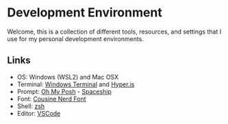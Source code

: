 # Development Environment

Welcome, this is a collection of different tools, resources, and settings that I use for my personal development environments.

## Links

- OS: Windows (WSL2) and Mac OSX
- Terminal: [Windows Terminal](https://apps.microsoft.com/store/detail/windows-terminal/9N0DX20HK701) and [Hyper.is](https://hyper.is)
- Prompt: [Oh My Posh](https://ohmyposh.dev/) - [Spaceship](https://github.com/JanDeDobbeleer/oh-my-posh/blob/main/themes/spaceship.omp.json)
- Font: [Cousine Nerd Font](https://github.com/ryanoasis/nerd-fonts/blob/master/patched-fonts/Cousine/Regular/complete/Cousine%20Regular%20Nerd%20Font%20Complete.ttf)
- Shell: [zsh](https://www.zsh.org)
- Editor: [VSCode](https://code.visualstudio.com)
